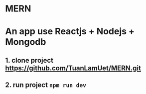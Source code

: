 # MERN
# An app use Reactjs + Nodejs + Mongodb

## 1. clone project **https://github.com/TuanLamUet/MERN.git**
## 2. run project `npm run dev`
